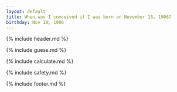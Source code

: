 ```yaml
---
layout: default
title: When was I conceived if I was born on November 18, 1906?
birthday: Nov 18, 1906
---
```


{% include header.md %}

{% include guess.md %}

{% include calculate.md %}

{% include safety.md %}

{% include footer.md %}



